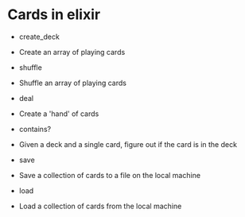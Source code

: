 # Cards in elixir

* create_deck
- Create an array of playing cards

* shuffle
- Shuffle an array of playing cards

* deal
- Create a 'hand' of cards

* contains?
- Given a deck and a single card, figure out if the card is in the deck

* save
- Save a collection of cards to a file on the local machine

* load
- Load a collection of cards from the local machine

